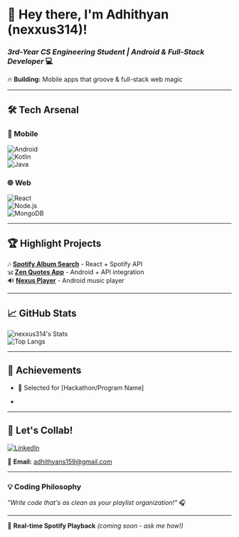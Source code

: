 # 🚀 **Hey there, I'm Adhithyan (nexxus314)!**  
### *3rd-Year CS Engineering Student | Android & Full-Stack Developer* 💻  
🔥 **Building:** Mobile apps that groove & full-stack web magic  

---

## 🛠 **Tech Arsenal**  
### 📱 Mobile  
![Android](https://img.shields.io/badge/Android-3DDC84?logo=android&logoColor=white)  
![Kotlin](https://img.shields.io/badge/Kotlin-7F52FF?logo=kotlin&logoColor=white)  
![Java](https://img.shields.io/badge/Java-007396?logo=java&logoColor=white)  

### 🌐 Web  
![React](https://img.shields.io/badge/React-61DAFB?logo=react&logoColor=black)  
![Node.js](https://img.shields.io/badge/Node.js-339933?logo=node.js&logoColor=white)  
![MongoDB](https://img.shields.io/badge/MongoDB-47A248?logo=mongodb&logoColor=white)  

---

## 🏆 **Highlight Projects**  
🎶 **[Spotify Album Search](https://github.com/nexxus314/spotify-album-search)** - React + Spotify API  
🕉️ **[Zen Quotes App](https://github.com/nexxus314/zen-quotes-app)** - Android + API integration  
🔊 **[Nexus Player](https://github.com/nexxus314/musicplayer)** - Android music player  


---

## 📈 **GitHub Stats**  
![nexxus314's Stats](https://github-readme-stats.vercel.app/api?username=nexxus314&show_icons=true&theme=radical&hide_border=true)  
![Top Langs](https://github-readme-stats.vercel.app/api/top-langs/?username=nexxus314&layout=compact&theme=radical)  

---

## 🌟 **Achievements**  
- 🏅 Selected for [Hackathon/Program Name]  
*  

---

## 🤝 **Let's Collab!**  
[![LinkedIn](https://img.shields.io/badge/LinkedIn-0A66C2?logo=linkedin&logoColor=white)]([https://linkedin.com/in/](https://www.linkedin.com/in/adhithyans314))  

📧 **Email:** [adhithyans159@gmail.com](adhithyans159@gmail.com)  

---

### 💡 **Coding Philosophy**  
*"Write code that's as clean as your playlist organization!"* 🎧  

---

🔄 **Real-time Spotify Playback** *(coming soon - ask me how!)*  
